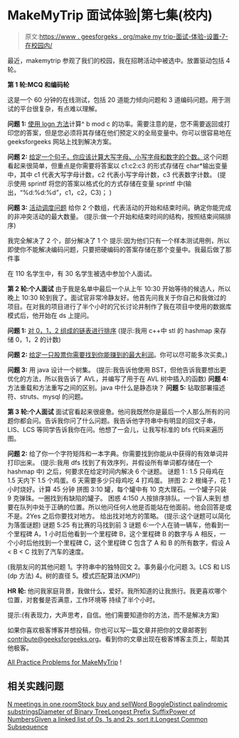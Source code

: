 # MakeMyTrip 面试体验|第七集(校内)

> 原文:[https://www . geesforgeks . org/make my trip-面试-体验-设置-7-在校园内/](https://www.geeksforgeeks.org/makemytrip-interview-experience-set-7-on-campus/)

最近，makemytrip 参观了我们的校园，我在招聘活动中被选中。放置驱动包括 4 轮。

**第 1 轮:MCQ 和编码轮**

这是一个 60 分钟的在线测试，包括 20 道能力倾向问题和 3 道编码问题。用于测试的平台很复杂，有点难以理解。

**问题 1:** [使用 logn 方法](https://practice.geeksforgeeks.org/problems/abset-2/0)计算^ b mod c 的功率。需要注意的是，您不需要返回或打印您的答案，但是您必须将其存储在他们预定义的全局变量中。你可以很容易地在 geeksforgeeks 网站上找到解决方案。

**问题 2:** [给定一个句子，你应该计算大写字母、小写字母和数字的个数。](https://practice.geeksforgeeks.org/problems/count-type-of-characters/0)这个问题看起来很简单，但重点是你需要将答案以 c1:c2:c3 的形式存储在 char*输出变量中，其中 c1 代表大写字母计数，c2 代表小写字母计数，c3 代表数字计数。
(提示使用 sprintf 将您的答案以格式化的方式存储在变量
sprintf 中(输出，“%d:%d:%d”，c1，c2，C3)；
)

**问题 3:** [活动调度问题](https://practice.geeksforgeeks.org/problems/n-meetings-in-one-room/0)
给你 2 个数组，代表活动的开始和结束时间。确定你能完成的非冲突活动的最大数量。
(提示:做一个开始和结束时间的结构，按照结束间隔排序)

我完全解决了 2 个，部分解决了 1 个
提示:因为他们只有一个样本测试用例，所以即使你不能解决编码问题，只要把硬编码的答案存储在那个变量中。我最后做了那件事

在 110 名学生中，有 30 名学生被选中参加个人面试。

**第 2 轮:个人面试**
由于我是名单中最后一个从上午 10:30 开始等待的候选人，所以晚上 10:30 轮到我了。面试官非常冷静友好。他首先问我关于你自己和我做过的项目。在对我的项目进行了半个小时的冗长讨论并制作了我在项目中使用的数据库模式后，他开始在 ds 上提问。

**问题 1:** [对 0，1，2 组成的链表进行排序](https://practice.geeksforgeeks.org/problems/given-a-linked-list-of-0s-1s-and-2s-sort-it/1)
(提示:我用 c++中 stl 的 hashmap 来存储 0，1，2 的计数)

**问题 2:** [给定一只股票你需要找到你能赚到的最大利润](https://practice.geeksforgeeks.org/problems/stock-buy-and-sell/0)。你可以尽可能多次买卖。)

**问题 3:** 用 java 设计一个树集。
(提示:我告诉他使用 BST，但他告诉我要想出更优化的方法，所以我告诉了 AVL，并编写了用于在 AVL 树中插入的函数)
**问题 4:** 方法重载和方法重写之间的区别。java 中什么是静态块？
**问题 5:** 钻取部署描述符、struts、mysql 的问题。

**第 3 轮:个人面试**
面试官看起来很疲惫。他问我既然你是最后一个人那么所有的问题你都会问。告诉我你问了什么问题。我告诉他字符串中有明显的回文子串，LIS、LCS 等同学告诉我你在问。他想了一会儿，让我写标准的 bfs 代码来遍历图。

**问题 2:** 给了你一个字符矩阵和一本字典。你需要找到你能从中获得的有效单词并打印出来。
(提示:我用 dfs 找到了有效序列，并假设所有单词都存储在一个 hashmap 中)
之后，何要求在给定时间内解决 6 个谜题。
谜题 1 : 1.5 只母鸡在 1.5 天内下 1.5 个鸡蛋。6 天需要多少只母鸡吃 4 打鸡蛋。
拼图 2: 2 根绳子，花 1 小时烧好。计算 45 分钟
拼图 3:10 罐，每个罐中有 10 克大理石。一个罐子只装 9 克弹珠。一圈找到有缺陷的罐子。
困惑 4:150 人按排序排队。一个盲人来到
想要在队列中处于正确的位置。所以他问任何人他是否能站在他面前。他会回答是或不是。2Yes 之后你要找对地方。
给出找对地方的策略。
(提示:这个谜题可以简化为落蛋谜题)
谜题 5:25 有比赛的马找到前 3
谜题 6:一个人在骑一辆车，他看到一个里程碑 A，1 小时后他看到一个里程碑 B，这个里程碑 B 的数字与 A 相反，一个小时后他找到一个里程碑 C，这个里程碑 C 包含了 A 和 B 的所有数字，假设 A < B < C 找到了汽车的速度。

(我朋友问的其他问题
1。字符串中的独特回文
2。事务最小化问题
3。LCS 和 LIS (dp 方法)
4。树的直径
5。模式匹配算法(KMP))

**HR 轮:**
他问我家庭背景，我做什么，爱好。我所知道的让我旅行。我更喜欢哪个位置，对套餐是否满意，工作环境等
持续了半个小时。

提示:(有表现力，大声思考，自信。他们需要知道你的方法，而不是解决方案)

如果你喜欢极客博客并想投稿，你也可以写一篇文章并把你的文章邮寄到 contribute@geeksforgeeks.org。看到你的文章出现在极客博客主页上，帮助其他极客。

[All Practice Problems for MakeMyTrip](https://practice.geeksforgeeks.org/company/MakeMyTrip/) !

## 相关实践问题

[N meetings in one room](https://practice.geeksforgeeks.org/problems/n-meetings-in-one-room/0)[Stock buy and sell](https://practice.geeksforgeeks.org/problems/stock-buy-and-sell/0)[Word Boggle](https://practice.geeksforgeeks.org/problems/word-boggle/0)[Distinct palindromic substrings](https://practice.geeksforgeeks.org/problems/distinct-palindromic-substrings/0)[Diameter of Binary Tree](https://practice.geeksforgeeks.org/problems/diameter-of-binary-tree/1)[Longest Prefix Suffix](https://practice.geeksforgeeks.org/problems/longest-prefix-suffix/0)[Power of Numbers](https://practice.geeksforgeeks.org/problems/power-of-numbers/0)[Given a linked list of 0s, 1s and 2s, sort it.](https://practice.geeksforgeeks.org/problems/given-a-linked-list-of-0s-1s-and-2s-sort-it/1)[Longest Common Subsequence](https://practice.geeksforgeeks.org/problems/longest-common-subsequence/0)